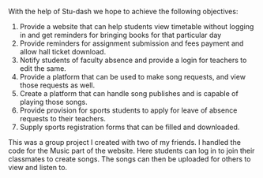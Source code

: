 With the help of Stu-dash we hope to achieve the following objectives:
1.	Provide a website that can help students view timetable without logging in and get reminders for bringing books for that particular day
2.	Provide reminders for assignment submission and fees payment and allow hall ticket download.
3.	Notify students of faculty absence and provide a login for teachers to edit the same.
4.	Provide a platform that can be used to make song requests, and view those requests as well.
5.	Create a platform that can handle song publishes and is capable of playing those songs.
6.	Provide provision for sports students to apply for leave of absence requests to their teachers.
7.	Supply sports registration forms that can be filled and downloaded.

This was a group project I created with two of my friends. I handled the code for the Music part of the website. Here students can log in to join their classmates to create songs. The songs can then be uploaded for others to view and listen to.
